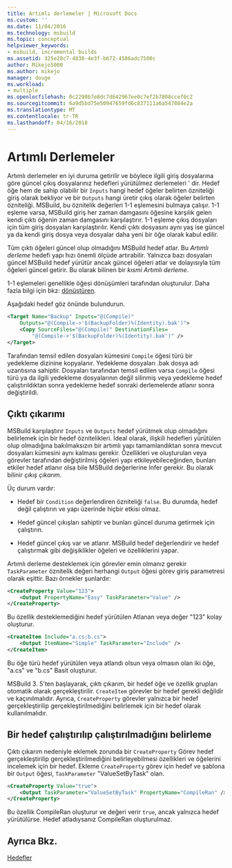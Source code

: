 ```yaml
---
title: Artımlı derlemeler | Microsoft Docs
ms.custom: ''
ms.date: 11/04/2016
ms.technology: msbuild
ms.topic: conceptual
helpviewer_keywords:
- msbuild, incremental builds
ms.assetid: 325e28c7-4838-4e3f-b672-4586adc7500c
author: Mikejo5000
ms.author: mikejo
manager: douge
ms.workload:
- multiple
ms.openlocfilehash: 0c2290b7e8dc7d642967ee0c7ef2b7808ccef0c2
ms.sourcegitcommit: 6a9d5bd75e50947659fd6c837111a6a547884e2a
ms.translationtype: MT
ms.contentlocale: tr-TR
ms.lasthandoff: 04/16/2018
---
```

# <a name="incremental-builds"></a>Artımlı Derlemeler
Artımlı derlemeler en iyi duruma getirilir ve böylece ilgili giriş dosyalarına göre güncel çıkış dosyalarınız hedefleri yürütülmez derlemeleri ' dir. Hedef öğe hem de sahip olabilir bir `Inputs` hangi hedef öğeler belirten özniteliği giriş olarak bekliyor ve bir `Outputs` hangi üretir çıkış olarak öğeler belirten özniteliği. MSBuild, bu öznitelik değerleri 1-1 eşlemesini bulmaya çalışır. 1-1 eşleme varsa, MSBuild giriş her zaman damgasını öğesine karşılık gelen kendi çıktı öğenin zaman damgasını karşılaştırır. 1-1 eşleme çıkış dosyaları için tüm giriş dosyaları karşılaştırılır. Kendi çıktı dosyasını aynı yaş ise güncel ya da kendi giriş dosya veya dosyalar daha yeni bir öğe olarak kabul edilir.  
  
 Tüm çıktı öğeleri güncel olup olmadığını MSBuild hedef atlar. Bu *Artımlı derleme* hedefi yapı hızı önemli ölçüde artırabilir. Yalnızca bazı dosyaları güncel MSBuild hedef yürütür ancak güncel öğeleri atlar ve dolayısıyla tüm öğeleri güncel getirir. Bu olarak bilinen bir *kısmi Artımlı derleme*.  
  
 1-1 eşlemeleri genellikle öğesi dönüşümleri tarafından oluşturulur. Daha fazla bilgi için bkz: [dönüştüren](../msbuild/msbuild-transforms.md).  
  
 Aşağıdaki hedef göz önünde bulundurun.  
  
```xml  
<Target Name="Backup" Inputs="@(Compile)"   
    Outputs="@(Compile->'$(BackupFolder)%(Identity).bak')">  
    <Copy SourceFiles="@(Compile)" DestinationFiles=  
        "@(Compile->'$(BackupFolder)%(Identity).bak')" />  
</Target>  
```  
  
 Tarafından temsil edilen dosyaları kümesini `Compile` öğesi türü bir yedekleme dizinine kopyalanır. Yedekleme dosyaları .bak dosya adı uzantısına sahiptir. Dosyaları tarafından temsil edilen varsa `Compile` öğesi türü ya da ilgili yedekleme dosyalarının değil silinmiş veya yedekleme hedef çalıştırıldıktan sonra yedekleme hedef sonraki derlemelerde atlanır sonra değiştirildi.  
  
## <a name="output-inference"></a>Çıktı çıkarımı  
 MSBuild karşılaştırır `Inputs` ve `Outputs` hedef yürütmek olup olmadığını belirlemek için bir hedef öznitelikleri. İdeal olarak, ilişkili hedefleri yürütülen olup olmadığına bakılmaksızın bir artımlı yapı tamamlandıktan sonra mevcut dosyaları kümesini aynı kalması gerekir. Özellikleri ve oluşturulan veya görevler tarafından değiştirilmiş öğeleri yapı etkileyebileceğinden, bunları etkiler hedef atlanır olsa bile MSBuild değerlerine Infer gerekir. Bu olarak bilinir *çıkış çıkarım*.  
  
 Üç durum vardır:  
  
-   Hedef bir `Condition` değerlendiren özniteliği `false`. Bu durumda, hedef değil çalıştırın ve yapı üzerinde hiçbir etkisi olmaz.  
  
-   Hedef güncel çıkışları sahiptir ve bunları güncel duruma getirmek için çalıştırın.  
  
-   Hedef güncel çıkış var ve atlanır. MSBuild hedef değerlendirir ve hedef çalıştırmak gibi değişiklikler öğeleri ve özelliklerini yapar.  
  
 Artımlı derleme desteklemek için görevler emin olmanız gerekir `TaskParameter` öznitelik değeri herhangi `Output` öğesi görev giriş parametresi olarak eşittir. Bazı örnekler şunlardır:  
  
```xml  
<CreateProperty Value="123">  
    <Output PropertyName="Easy" TaskParameter="Value" />  
</CreateProperty>  
```  
  
 Bu özellik desteklemediğini hedef yürütülen Atlanan veya değer "123" kolay oluşturur.  
  
```xml  
<CreateItem Include="a.cs;b.cs">  
    <Output ItemName="Simple" TaskParameter="Include" />  
</CreateItem>  
```  
  
 Bu öğe türü hedef yürütülen veya atlandı olsun veya olmasın olan iki öğe, "a.cs" ve "b.cs" Basit oluşturur.  
  
 MSBuild 3. 5'ten başlayarak, çıktı çıkarım, bir hedef öğe ve özellik grupları otomatik olarak gerçekleştirilir. `CreateItem` görevler bir hedef gerekli değildir ve kaçınılmalıdır. Ayrıca, `CreateProperty` görevler yalnızca bir hedef gerçekleştirilip gerçekleştirilmediğini belirlemek için bir hedef olarak kullanılmalıdır.  
  
## <a name="determining-whether-a-target-has-been-run"></a>Bir hedef çalıştırılıp çalıştırılmadığını belirleme  
 Çıktı çıkarım nedeniyle eklemek zorunda bir `CreateProperty` Görev hedef gerçekleştirilip gerçekleştirilmediğini belirleyebilmesi özellikleri ve öğelerini incelemek için bir hedef. Ekleme `CreateProperty` görev için hedef ve şablona bir `Output` öğesi, `TaskParameter` "ValueSetByTask" olan.  
  
```xml  
<CreateProperty Value="true">  
    <Output TaskParameter="ValueSetByTask" PropertyName="CompileRan" />  
</CreateProperty>  
```  
  
 Bu özellik CompileRan oluşturur ve değeri verir `true`, ancak yalnızca hedef yürütülürse. Hedef atladıysanız CompileRan oluşturulmaz.  
  
## <a name="see-also"></a>Ayrıca Bkz.  
 [Hedefler](../msbuild/msbuild-targets.md)